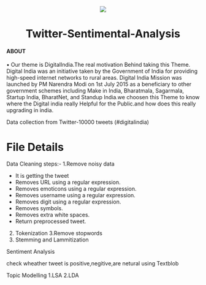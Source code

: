 <p align="center">
  <img src="https://www.grid.cl/blog/wp-content/uploads/2019/02/sentiment-analysis-2-696x438.png">
</p>
<h1 align="center">Twitter-Sentimental-Analysis</h1>

#### ABOUT
•	Our theme is DigitalIndia.The real motivation Behind taking this Theme. Digital India was an initiative taken by the Government of India for providing high-speed internet networks to rural areas. Digital India Mission was launched by PM Narendra Modi on 1st July 2015 as a beneficiary to other government schemes including Make in India, Bharatmala, Sagarmala, Startup India, BharatNet, and Standup India.we choosen this Theme to know where the Digital india really Helpful for the Public.and how does this really upgrading in india.


Data collection
from Twitter-10000 tweets (#digitalindia)

# File Details

Data Cleaning steps:- 
1.Remove noisy data
- It is getting the tweet  
- Removes URL using a regular expression.
- Removes emoticons using a regular expression.
- Removes username using a regular expression.
- Removes digit using a regular expression.
- Removes symbols.
- Removes extra white spaces.
- Return preprocessed tweet.
2. Tokenization
3.Remove stopwords
4. Stemming and Lammitization


Sentiment Analysis


check wheather tweet is positive,negitive,are netural using Textblob


Topic Modelling
1.LSA
2.LDA





